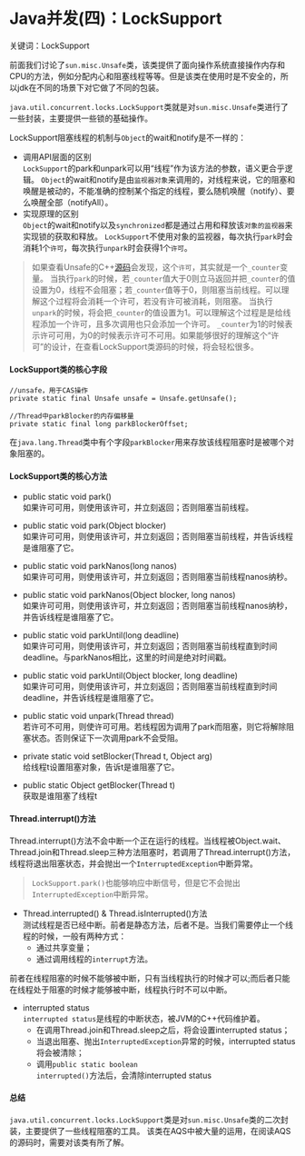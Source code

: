 

# Java并发(四)：LockSupport

关键词：LockSupport

前面我们讨论了<code>sun.misc.Unsafe</code>类，该类提供了面向操作系统直接操作内存和CPU的方法，例如分配内心和阻塞线程等等。但是该类在使用时是不安全的，所以jdk在不同的场景下对它做了不同的包装。

<code>java.util.concurrent.locks.LockSupport</code>类就是对<code>sun.misc.Unsafe</code>类进行了一些封装，主要提供一些锁的基础操作。





LockSupport阻塞线程的机制与<code>Object</code>的wait和notify是不一样的：

- 调用API层面的区别  
<code>LockSupport</code>的park和unpark可以用“线程”作为该方法的参数，语义更合乎逻辑。
<code>Object</code>的wait和notify是由<code>监视器对象</code>来调用的，对线程来说，它的阻塞和唤醒是被动的，不能准确的控制某个指定的线程，要么随机唤醒（notify）、要么唤醒全部（notifyAll）。
- 实现原理的区别  
<code>Object</code>的wait和notify以及<code>synchronized</code>都是通过占用和释放该<code>对象的监视器</code>来实现锁的获取和释放。
<code>LockSupport</code>不使用对象的监视器，每次执行<code>park</code>时会消耗1个<code>许可</code>，每次执行<code>unpark</code>时会获得1个<code>许可</code>。

>如果查看Unsafe的C++[源码](http://hg.openjdk.java.net/jdk7/jdk7/hotspot/file/81d815b05abb/src/os/linux/vm/os_linux.cpp)会发现，这个<code>许可</code>，其实就是一个<code>_counter</code>变量。
当执行<code>park</code>的时候，若<code>_counter</code>值大于0则立马返回并把<code>_counter</code>的值设置为0，线程不会阻塞；若<code>_counter</code>值等于0，则阻塞当前线程。可以理解这个过程将会消耗一个许可，若没有许可被消耗，则阻塞。
当执行<code>unpark</code>的时候，将会把<code>_counter</code>的值设置为1。可以理解这个过程是是给线程添加一个许可，且多次调用也只会添加一个许可。
<code>_counter</code>为1的时候表示许可可用，为0的时候表示许可不可用。如果能够很好的理解这个“许可”的设计，在查看LockSupport类源码的时候，将会轻松很多。

#### LockSupport类的核心字段

```
//unsafe，用于CAS操作
private static final Unsafe unsafe = Unsafe.getUnsafe();

//Thread中parkBlocker的内存偏移量
private static final long parkBlockerOffset;
```

在<code>java.lang.Thread</code>类中有个字段<code>parkBlocker</code>用来存放该线程阻塞时是被哪个对象阻塞的。

#### LockSupport类的核心方法

- public static void park()  
如果许可可用，则使用该许可，并立刻返回；否则阻塞当前线程。

- public static void park(Object blocker)  
如果许可可用，则使用该许可，并立刻返回；否则阻塞当前线程，并告诉线程是谁阻塞了它。

- public static void parkNanos(long nanos)  
如果许可可用，则使用该许可，并立刻返回；否则阻塞当前线程nanos纳秒。

- public static void parkNanos(Object blocker, long nanos)  
如果许可可用，则使用该许可，并立刻返回；否则阻塞当前线程nanos纳秒，并告诉线程是谁阻塞了它。

- public static void parkUntil(long deadline)  
如果许可可用，则使用该许可，并立刻返回；否则阻塞当前线程直到时间deadline。与parkNanos相比，这里的时间是绝对时间戳。

- public static void parkUntil(Object blocker, long deadline)  
如果许可可用，则使用该许可，并立刻返回；否则阻塞当前线程直到时间deadline，并告诉线程是谁阻塞了它。

- public static void unpark(Thread thread)  
若许可不可用，则使许可可用。若线程因为调用了park而阻塞，则它将解除阻塞状态。否则保证下一次调用park不会受阻。

- private static void setBlocker(Thread t, Object arg)  
给线程t设置阻塞对象，告诉t是谁阻塞了它。

- public static Object getBlocker(Thread t)  
获取是谁阻塞了线程t

#### Thread.interrupt()方法

Thread.interrupt()方法不会中断一个正在运行的线程。当线程被Object.wait、Thread.join和Thread.sleep三种方法阻塞时，若调用了Thread.interrupt()方法，线程将退出阻塞状态，并会抛出一个<code>InterruptedException</code>中断异常。

><code>LockSupport.park()</code>也能够响应中断信号，但是它不会抛出<code>InterruptedException</code>中断异常。

- Thread.interrupted() & Thread.isInterrupted()方法  
测试线程是否已经中断。前者是静态方法，后者不是。当我们需要停止一个线程的时候，一般有两种方式：
    - 通过共享变量；
    - 通过调用线程的<code>interrupt</code>方法。

前者在线程阻塞的时候不能够被中断，只有当线程执行的时候才可以;而后者只能在线程处于阻塞的时候才能够被中断，线程执行时不可以中断。

- interrupted status  
<code>interrupted status</code>是线程的中断状态，被JVM的C++代码维护着。
    - 在调用Thread.join和Thread.sleep之后，将会设置interrupted status；
    - 当退出阻塞、抛出<code>InterruptedException</code>异常的时候，interrupted status将会被清除；
    - 调用<code>public static boolean interrupted()</code>方法后，会清除interrupted status

#### 总结

<code>java.util.concurrent.locks.LockSupport</code>类是对<code>sun.misc.Unsafe</code>类的二次封装，主要提供了一些线程阻塞的工具。
该类在AQS中被大量的运用，在阅读AQS的源码时，需要对该类有所了解。